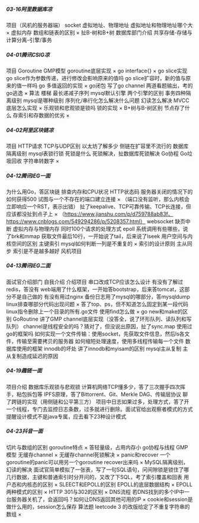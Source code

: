 ##### 03-16阿里数据库凉
项目（风机的服务器端）
socket
虚拟地址、物理地址
虚拟地址和物理地址哪个大×
虚拟内存
数组和链表的区别 ×
扯B-树和B+树
数据库部门介绍
共享存储-存储与计算分离-引擎/事务

##### 04-01腾讯CSIG凉
项目
Goroutine
GMP模型
goroutine底层实现 ×
go interface{} ×
go slice实现
go slice作为参数传递，进行修改会影响原来的值吗
go slice扩容时，新的值与原来的值一样吗
go 多值返回的实现 ×
go闭包
写了go channel
两道看题输出，考的go逃逸 ×
算法
楼梯
最长递减子序列
mysql默认引擎
两个引擎的区别
事务四种隔离级别
mysql是哪种级别
序列化/串行化怎么解决什么问题
幻读怎么解决
MVCC底层怎么实现 ×
乐观锁和悲观锁是锁吗
锁的实现 ×
B+树与B-树区别
节点存了什么
存索引和存数据的优劣 ×
##### 04-02阿里区块链凉
项目
HTTP请求
TCP与UDP区别
以太坊了解多少
侧链在扩容里不流行的
数据库隔离级别
mysql表锁行锁
死锁是什么
死锁解决，扯数据库死锁解决
Go协程
Go垃圾回收
字符串转数字 ×

##### 04-12腾讯IEG一面
为什么用Go，答区块链
排查内存和CPU状况
HTTP状态码
服务器关闭的情况下的如何获得500
试图与一个不存在的端口建立连接 × （端口没有监听，那么内核会立即响应一个RST，表示出错）
扯了keepalive、TCP可靠传输、TCP长连接，但应该都没扯到点子上 × （https://www.jianshu.com/p/d759788ab83f、https://www.cnblogs.com/549294286/p/5208357.html）
websocket
缺页中断
虚拟内存与物理内存
同时100个请求的处理方式
epoll
系统调用有些哪些，说了brk和mmap
获取文件最后10行，一开始说了tail，后来说了lseek
用户空间与内核空间的区别
主键索引
mysql如何判断一列是不重复的 ×
索引的设计原则
主从同步
索引是不是越多越好
风机项目
##### 04-13腾讯IEG二面
面试官介绍部门
自我介绍
介绍项目
串口改成TCP应该怎么设计
有没有了解过redis，答没有
web端用了什么框架，一开始答bootstrap，后来答tomcat，这部分不是自己做的
有没有用过nginx
备份日志用了mysql的哪部分，答mysqldump
linux排查哪部分代码出现问题 × 答了top、ps，但不知道怎么固定到某一段代码
linux指令删除上一个目录的所有.go文件
使用find怎么做 ×
go new和make的区别
GoRoutine 讲了GMP
channel底层实现（没答全，说了环形队列、读队列和写队列）
channel是线程安全的吗？猜对了，但没说出原因，扯了sync.map
使用过go的框架吗
如何实现一个文件传输：使用socket，先获取文件信息，然后ls各文件，传输至需要拷贝的服务器
如何缩短处理速度，使用多线程传输每一个文件
数据库使用的框架
innodb的坏处 讲了innodb和myisam的区别
mysql主从复制
主从复制造成延迟的原因

##### 04-19趣链一面
项目介绍
数据库乐观锁与悲观锁
计算机网络TCP懂多少，答了三次握手四次挥手，粘包拆包等
IPFS原理，答了Bittorrent、Git、Merkle DAG、传输层协议
聊了跨链的实现（用侧链和公平第三方）
项目中日志如果过多，处理方式，答了开一个线程，专门去监控日志条数，过多就进行删除。面试官给出观察者模式的方式
提醒设计模式不是java专属，应去看下23种设计模式

##### 04-23抖音一面

切片与数组的区别
goroutine特点 × 答轻量级，占用内存小
go协程与线程
GMP模型
无缓存channel ×
无缓存channel死锁解决 ×
panic和recover
一个goroutine的panic可以用另一个goroutine recover出来吗 ×
MySQL隔离级别，幻读的解决
面试官简单模拟了一张表，写了一句SQL语句，问间隙锁是锁住了哪几行数据，主键和普通索引时分开问的，又改了下SQL，考了索引覆盖和回表
用户态和内核态的区别 ×
SLEECT和EPOLL的区别
EPOLL的底层数据结构 ×
EPOLL两种模式的区别 ×
HTTP 301与302的区别 ×
DNS流程
若DNS找到的多个IP中一台服务器关机了，会返回吗？如何让DNS返回其他可用的IP ×
cookie和session是做什么用的，session怎么保存
算法题 leetcode 3 的改版给定了不重复字符串的数组 ×













